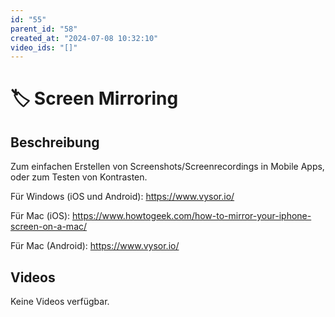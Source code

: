 ```yaml
---
id: "55"
parent_id: "58"
created_at: "2024-07-08 10:32:10"
video_ids: "[]"
---
```


# 🏷️ Screen Mirroring

## Beschreibung

Zum einfachen Erstellen von Screenshots/Screenrecordings in Mobile Apps, oder zum Testen von Kontrasten.

Für Windows (iOS und Android): <https://www.vysor.io/>

Für Mac (iOS): <https://www.howtogeek.com/how-to-mirror-your-iphone-screen-on-a-mac/>

Für Mac (Android): <https://www.vysor.io/>

## Videos

Keine Videos verfügbar.
